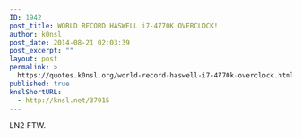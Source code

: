 ```yaml
---
ID: 1942
post_title: WORLD RECORD HASWELL i7-4770K OVERCLOCK!
author: k0nsl
post_date: 2014-08-21 02:03:39
post_excerpt: ""
layout: post
permalink: >
  https://quotes.k0nsl.org/world-record-haswell-i7-4770k-overclock.html
published: true
knslShortURL:
  - http://knsl.net/37915
---
```

LN2 FTW.